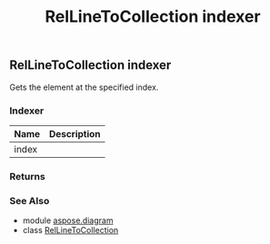 ﻿---
title: RelLineToCollection indexer
second_title: Aspose.Diagram for Python via .NET API References
description: 
type: docs
weight: 40
url: /python-net/aspose.diagram/rellinetocollection/__getitem__/
is_root: false
---

## RelLineToCollection indexer


Gets the element at the specified index.
### Indexer
| Name | Description |
| :- | :- |
| index |  |


### Returns 




### See Also
* module [aspose.diagram](../../)
* class [RelLineToCollection](/diagram/python-net/aspose.diagram/rellinetocollection)
